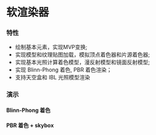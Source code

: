 # 软渲染器

### 特性
- 绘制基本元素，实现MVP变换;
- 实现模型和纹理贴图加载，模拟顶点着色器和片源着色器;
- 实现基本光照计算着色模型，漫反射模型和镜面反射模型;
- 实现 Blinn-Phong 着色, PBR 着色渲染；
- 支持天空盒和 IBL 光照模型渲染

### 演示
#### Blinn-Phong 着色


#### PBR 着色 + skybox

